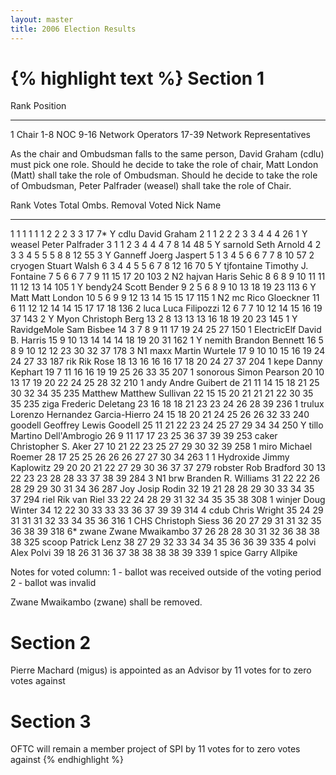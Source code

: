 ```yaml
---
layout: master
title: 2006 Election Results
---
```

{% highlight text %}
Section 1
=========

Rank	Position
----	--------
1       Chair
1-8     NOC
9-16    Network Operators
17-39   Network Representatives

As the chair and Ombudsman falls to the same person, David Graham (cdlu) must pick one role.
Should he decide to take the role of chair, Matt London (Matt) shall take the role of Ombudsman.
Should he decide to take the role of Ombudsman, Peter Palfrader (weasel) shall take the role of Chair.

Rank    Votes                               Total   Ombs.   Removal     Voted   Nick            Name
----    -----                               -----   -----   -------     -----   ----            ----
1        1  1  1  1  1  2  2  2  3  3        17       7*                  Y     cdlu            David Graham
2        1  1  2  2  2  3  3  4  4  4        26       1                   Y     weasel          Peter Palfrader
3        1  1  2  3  4  4  4  7  8 14        48       5                   Y     sarnold         Seth Arnold
4        2  3  3  4  5  5  5  8  8 12        55       3                   Y     Ganneff         Joerg Jaspert
5        1  3  4  5  6  6  7  7  8 10        57       2                         cryogen         Stuart Walsh
6        3  4  4  5  5  6  7  8 12 16        70       5                   Y     tjfontaine      Timothy J. Fontaine
7        5  6  6  7  7  9 11 15 17 20        103      2                   N2    hajvan          Haris Sehic
8        6  8  9 10 11 11 11 12 13 14        105      1                   Y     bendy24         Scott Bender
9        2  5  6  8  9 10 13 18 19 23        113      6                   Y     Matt            Matt London
10       5  6  9  9 12 13 14 15 15 17        115      1                   N2    mc              Rico Gloeckner
11       6 11 12 12 14 14 15 17 17 18        136      2                         luca            Luca Filipozzi
12       6  7  7 10 12 14 15 16 19 37        143      2                   Y     Myon            Christoph Berg
13       2  8 13 13 13 16 18 19 20 23        145      1                   Y     RavidgeMole     Sam Bisbee
14       3  7  8  9 11 17 19 24 25 27        150               1                ElectricElf     David B. Harris
15       9 10 13 14 14 14 18 19 20 31        162      1                   Y     nemith          Brandon Bennett
16       5  8  9 10 12 12 23 30 32 37        178      3                   N1    maxx            Martin Wurtele
17       9 10 10 15 16 19 24 24 27 33        187                                rik             Rik Rose
18      13 16 16 16 17 18 20 24 27 37        204               1                kepe            Danny Kephart
19       7 11 16 16 19 19 25 26 33 35        207      1                         sonorous        Simon Pearson
20      10 13 17 19 20 22 24 25 28 32        210      1                         andy            Andre Guibert de
21      11 14 15 18 21 25 30 32 34 35        235                                Matthew         Matthew Sullivan
22      15 15 20 21 21 21 22 30 35 35        235                                ziga            Frederic Deletang
23      16 18 18 21 23 23 24 26 28 39        236      1                         trulux          Lorenzo Hernandez Garcia-Hierro
24      15 18 20 21 24 25 26 26 32 33        240                                goodell         Geoffrey Lewis Goodell
25      11 21 22 23 24 25 27 29 34 34        250                          Y     tillo           Martino Dell'Ambrogio
26       9 11 17 17 23 25 36 37 39 39        253                                caker           Christopher S. Aker
27      10 21 22 23 25 27 29 30 32 39        258               1                miro            Michael Roemer
28      17 25 25 26 26 26 27 27 30 34        263      1        1                Hydroxide       Jimmy Kaplowitz
29      20 20 21 22 27 29 30 36 37 37        279                                robster         Rob Bradford
30      13 22 23 23 28 28 33 37 38 39        284               3          N1    brw             Branden R. Williams
31      22 22 26 28 29 29 30 31 34 36        287                                Joy             Josip Rodin
32      19 21 28 28 29 30 33 34 35 37        294                                riel            Rik van Riel
33      22 24 28 29 31 32 34 35 35 38        308               1                winjer          Doug Winter
34      12 22 30 33 33 33 36 37 39 39        314               4                cdub            Chris Wright
35      24 29 31 31 31 32 33 34 35 36        316               1                CHS             Christoph Siess
36      20 27 29 31 31 32 35 36 38 39        318               6*               zwane           Zwane Mwaikambo
37      26 28 28 30 31 32 36 38 38 38        325                                scoop           Patrick Lenz
38      27 29 32 33 34 34 35 36 36 39        335               4                polvi           Alex Polvi
39      18 26 31 36 37 38 38 38 38 39        339               1                spice           Garry Allpike


Notes for voted column:
1 - ballot was received outside of the voting period
2 - ballot was invalid

Zwane Mwaikambo (zwane) shall be removed.


Section 2
=========

Pierre Machard (migus) is appointed as an Advisor by 11 votes for to zero votes against

Section 3
=========

OFTC will remain a member project of SPI by 11 votes for to zero votes against
{% endhighlight %}
